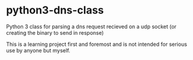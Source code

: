 # python3-dns-class
Python 3 class for parsing a dns request recieved on a udp socket (or creating the binary to send in response)

This is a learning project first and foremost and is not intended for serious use by anyone but myself.
